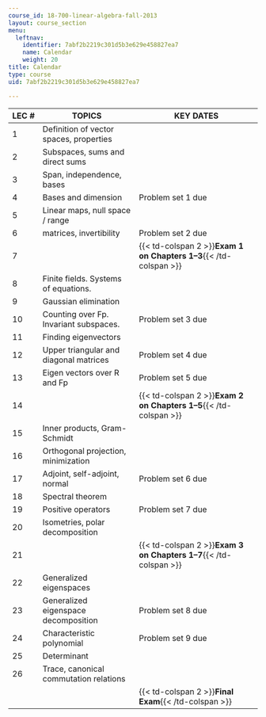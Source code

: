 ```yaml
---
course_id: 18-700-linear-algebra-fall-2013
layout: course_section
menu:
  leftnav:
    identifier: 7abf2b2219c301d5b3e629e458827ea7
    name: Calendar
    weight: 20
title: Calendar
type: course
uid: 7abf2b2219c301d5b3e629e458827ea7

---
```


| LEC # | TOPICS | KEY DATES |
| --- | --- | --- |
| 1 | Definition of vector spaces, properties | &nbsp; |
| 2 | Subspaces, sums and direct sums | &nbsp; |
| 3 | Span, independence, bases | &nbsp; |
| 4 | Bases and dimension | Problem set 1 due |
| 5 | Linear maps, null space / range | &nbsp; |
| 6 | matrices, invertibility | Problem set 2 due |
| 7 || {{< td-colspan 2 >}}**Exam 1 on Chapters 1–3**{{< /td-colspan >}} ||
| 8 | Finite fields. Systems of equations. | &nbsp; |
| 9 | Gaussian elimination | &nbsp; |
| 10 | Counting over Fp. Invariant subspaces. | Problem set 3 due |
| 11 | Finding eigenvectors | &nbsp; |
| 12 | Upper triangular and diagonal matrices | Problem set 4 due |
| 13 | Eigen vectors over R and Fp | Problem set 5 due |
| 14 || {{< td-colspan 2 >}}**Exam 2 on Chapters 1–5**{{< /td-colspan >}} ||
| 15 | Inner products, Gram-Schmidt | &nbsp; |
| 16 | Orthogonal projection, minimization | &nbsp; |
| 17 | Adjoint, self-adjoint, normal | Problem set 6 due |
| 18 | Spectral theorem | &nbsp; |
| 19 | Positive operators | Problem set 7 due |
| 20 | Isometries, polar decomposition | &nbsp; |
| 21 || {{< td-colspan 2 >}}**Exam 3 on Chapters 1–7**{{< /td-colspan >}} ||
| 22 | Generalized eigenspaces | &nbsp; |
| 23 | Generalized eigenspace decomposition | Problem set 8 due |
| 24 | Characteristic polynomial | Problem set 9 due |
| 25 | Determinant | &nbsp; |
| 26 | Trace, canonical commutation relations | &nbsp; |
| &nbsp; || {{< td-colspan 2 >}}**Final Exam**{{< /td-colspan >}} |
